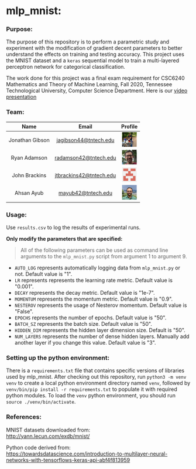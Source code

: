# mlp_mnist:

### Purpose:
The purpose of this repository is to perform a parametric study and experiment with the modification of gradient decent parameters to better understand the effects on training and testing accuracy. This project uses the MNIST dataset and a `keras` sequential model to train a multi-layered perceptron network for categorical classification.

The work done for this project was a final exam requirement for CSC6240 Mathematics and Theory of Machine Learning, Fall 2020, Tennessee Technological University, Computer Science Department. Here is our [video presentation](https://www.youtube.com/watch?v=6I37zqV2eYg)


### Team:

| Name               |     Email                        | Profile                                                                                       |
|:------------------:|:--------------------------------:|:---------------------------------------------------------------------------------------------:|
| Jonathan Gibson | jagibson44@tntech.edu   | [<img src=".pics/jagibson44.jpeg" width="40px"/>](https://github.com/Lexxeous)                            |
| Ryan Adamson       | radamson42@tntech.edu   | [<img src=".pics/radamson42.png" width="40px"/>](https://github.com/rmadamson)                         |
| John Brackins      | jtbrackins42@tntech.edu | [<img src=".pics/jtbrackins42.png" width="40px"/>](https://github.com/brackins-john)                   |
| Ahsan Ayub         | mayub42@tntech.edu      | [<img src=".pics/mayub42.jpeg" width="40px"/>](https://github.com/AhsanAyub)                           |


### Usage:
Use `results.csv` to log the results of experimental runs.

**Only modify the parameters that are specified:**<br>

> All of the following parameters can be used as command line arguments to the `mlp_mnist.py` script from argument 1 to argument 9.

  * `AUTO_LOG` represents automatically logging data from `mlp_mnist.py` or not. Default value is "1".<br>
  * `LR` represents represents the learning rate metric. Default value is "0.001".<br>
  * `DECAY` represents the decay metric. Default value is "1e-7".<br>
  * `MOMENTUM` represents the momentum metric. Default value is "0.9".<br>
  * `NESTEROV` represents the usage of Nesterov momentum. Default value is "False".<br>
  * `EPOCHS` represents the number of epochs. Default value is "50".<br>
  * `BATCH_SZ` represents the batch size. Default value is "50".<br>
  * `HIDDEN_DIM` represents the hidden layer dimension size. Default is "50".<br>
  * `NUM_LAYERS` represents the number of dense hidden layers. Manually add another layer if you change this value. Default value is "3".<br>


### Setting up the python environment:
There is a `requirements.txt` file that contains specific versions of libraries used by mlp_mnist.  After checking out this repository, run
`python3 -m venv venv` to create a local python environment directory named `venv`, followed by `venv/bin/pip install -r requirements.txt` to
populate it with required python modules.  To load the `venv` python environment, you should run `source ./venv/bin/activate`.


### References:
MNIST datasets downloaded from:<br>
http://yann.lecun.com/exdb/mnist/

Python code derived from:<br>
https://towardsdatascience.com/introduction-to-multilayer-neural-networks-with-tensorflows-keras-api-abf4f813959
